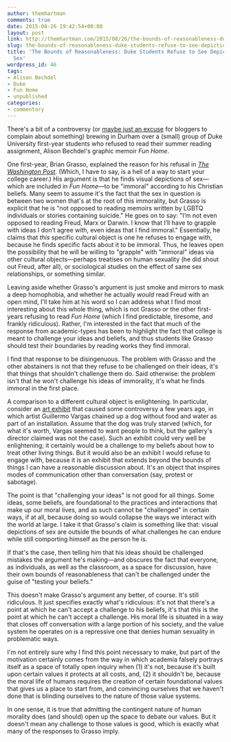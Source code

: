 ```yaml
---
author: themhartman
comments: true
date: 2015-08-26 19:42:54+00:00
layout: post
link: http://themhartman.com/2015/08/26/the-bounds-of-reasonableness-duke-students-refuse-to-see-depictions-of-gay-sex/
slug: the-bounds-of-reasonableness-duke-students-refuse-to-see-depictions-of-gay-sex
title: 'The Bounds of Reasonableness: Duke Students Refuse to See Depictions of Gay
  Sex'
wordpress_id: 46
tags:
- Alison Bechdel
- Duke
- Fun Home
- unpublished
categories:
- commentary
---
```


There's a bit of a controversy (or [maybe just an excuse](http://www.dukechronicle.com/article/2015/08/don039t-believe-the-hype) for bloggers to complain about something) brewing in Durham over a (small) group of Duke University first-year students who refused to read their summer reading assignment, Alison Bechdel's graphic memoir _Fun Home_.

One first-year, Brian Grasso, explained the reason for his refusal in _[The Washington Post](https://www.washingtonpost.com/posteverything/wp/2015/08/25/im-a-duke-freshman-heres-why-i-refused-to-read-fun-home/?postshare=7251440590069485)_. (Which, I have to say, is a hell of a way to start your college career.) His argument is that he finds visual depictions of sex—which are included in _Fun Home_—to be "immoral" according to his Christian beliefs. Many seem to assume it's the fact that the sex in question is between two women that's at the root of this immorality, but Grasso is explicit that he is "not opposed to reading memoirs written by LGBTQ individuals or stories containing suicide." He goes on to say: "I’m not even opposed to reading Freud, Marx or Darwin. I know that I’ll have to grapple with ideas I don’t agree with, even ideas that I find immoral." Essentially, he claims that _this_ specific cultural object is one he refuses to engage with, because he finds specific facts about it to be immoral. Thus, he leaves open the possibility that he will be willing to "grapple" with "immoral" ideas via other cultural objects—perhaps treatises on human sexuality (he did shout out Freud, after all), or sociological studies on the effect of same sex relationships, or something similar.

Leaving aside whether Grasso's argument is just smoke and mirrors to mask a deep homophobia, and whether he actually _would_ read Freud with an open mind, I'll take him at his word so I can address what I find most interesting about this whole thing, which is not Grasso or the other first-years refusing to read _Fun Home_ (which I find predictable, tiresome, and frankly ridiculous). Rather, I'm interested in the fact that much of the response from academic-types has been to highlight the fact that college is meant to challenge your ideas and beliefs, and thus students like Grasso should test their boundaries by reading works they find immoral.

I find that response to be disingenuous. The problem with Grasso and the other abstainers is not that they refuse to be challenged on their ideas, it's that things that shouldn't challenge them do. Said otherwise: the problem isn't that he won't challenge his ideas of immorality, it's what he finds immoral in the first place.

A comparison to a different cultural object is enlightening. In particular, consider an [art exhibit](http://www.theguardian.com/artanddesign/2008/mar/30/art.spain) that caused some controversy a few years ago, in which artist Guillermo Vargas chained up a dog without food and water as part of an installation. Assume that the dog was truly starved (which, for what it's worth, Vargas seemed to want people to think, but the gallery's director claimed was not the case). Such an exhibit could very well be enlightening; it certainly would be a challenge to my beliefs about how to treat other living things. But it would also be an exhibit I would refuse to engage with, because it is an exhibit that extends beyond the bounds of things I can have a reasonable discussion about. It's an object that inspires modes of communication other than conversation (say, protest or sabotage).

The point is that "challenging your ideas" is not good for all things. Some ideas, some beliefs, are foundational to the practices and interactions that make up our moral lives, and as such cannot be "challenged" in certain ways, if at all, because doing so would collapse the ways we interact with the world at large. I take it that Grasso's claim is something like that: visual depictions of sex are outside the bounds of what challenges he can endure while still comporting himself as the person he is.

If that's the case, then telling him that his ideas should be challenged mistakes the argument he's making—and obscures the fact that everyone, as individuals, as well as the classroom, as a space for discussion, have their own bounds of reasonableness that can't be challenged under the guise of "testing your beliefs."

This doesn't make Grasso's argument any better, of course. It's still ridiculous. It just specifies exactly what's ridiculous: it's not that there's a point at which he can't accept a challenge to his beliefs, it's that _this_ is the point at which he can't accept a challenge. His moral life is situated in a way that closes off conversation with a large portion of his society, and the value system he operates on is a repressive one that denies human sexuality in problematic ways.

I'm not entirely sure why I find this point necessary to make, but part of the motivation certainly comes from the way in which academia falsely portrays itself as a space of totally open inquiry when (1) it's not, because it's built upon certain values it protects at all costs, and, (2) it shouldn't be, because the moral life of humans requires the creation of certain foundational values that gives us a place to start from, and convincing ourselves that we haven't done that is blinding ourselves to the nature of those value systems.

In one sense, it is true that admitting the contingent nature of human morality does (and should) open up the space to debate our values. But it doesn't mean any challenge to those values is good, which is exactly what many of the responses to Grasso imply.
